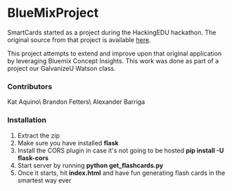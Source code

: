 # BlueMixProject


SmartCards started as a project during the HackingEDU hackathon. The original source from that project is available [here](https://github.com/brianspiering/hacking_edu).

This project attempts to extend and improve upon that original application by leveraging Bluemix Concept Insights. This work was done as part of a project our GalvanizeU Watson class.

### Contributors
Kat Aquino\\
Brandon Fetters\\
Alexander Barriga


### Installation
1. Extract the zip
2. Make sure you have installed **flask**
3. Install the CORS plugin in case it's not going to be hosted **pip install -U flask-cors**
4. Start server by running **python get_flashcards.py**
5. Once it starts, hit **index.html** and have fun generating flash cards in the smartest way ever
